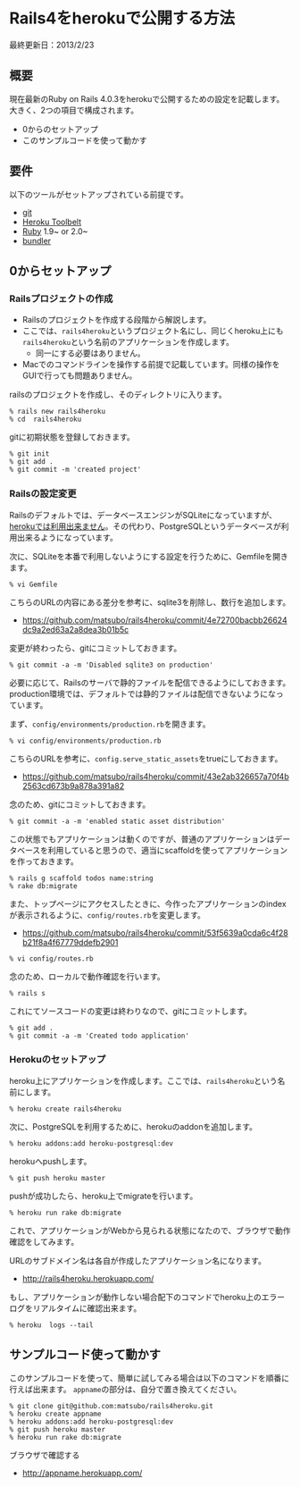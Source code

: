 Rails4をherokuで公開する方法
====

最終更新日：2013/2/23

概要
---
現在最新のRuby on Rails 4.0.3をherokuで公開するための設定を記載します。
大きく、2つの項目で構成されます。
- 0からのセットアップ
- このサンプルコードを使って動かす


要件
---
以下のツールがセットアップされている前提です。

- [git](http://git-scm.com/)
- [Heroku Toolbelt](https://toolbelt.heroku.com/)
- [Ruby](https://www.ruby-lang.org/) 1.9~ or 2.0~
- [bundler](http://bundler.io/)


0からセットアップ
---

### Railsプロジェクトの作成

- Railsのプロジェクトを作成する段階から解説します。
- ここでは、`rails4heroku`というプロジェクト名にし、同じくheroku上にも`rails4heroku`という名前のアプリケーションを作成します。
  - 同一にする必要はありません。
- Macでのコマンドラインを操作する前提で記載しています。同様の操作をGUIで行っても問題ありません。


railsのプロジェクトを作成し、そのディレクトリに入ります。
```
% rails new rails4heroku
% cd  rails4heroku
```

gitに初期状態を登録しておきます。
```
% git init
% git add .
% git commit -m 'created project'
```


### Railsの設定変更

Railsのデフォルトでは、データベースエンジンがSQLiteになっていますが、[herokuでは利用出来ません](https://devcenter.heroku.com/articles/sqlite3)。その代わり、PostgreSQLというデータベースが利用出来るようになっています。

次に、SQLiteを本番で利用しないようにする設定を行うために、Gemfileを開きます。
```
% vi Gemfile
```

こちらのURLの内容にある差分を参考に、sqlite3を削除し、数行を追加します。

- https://github.com/matsubo/rails4heroku/commit/4e72700bacbb26624dc9a2ed63a2a8dea3b01b5c


変更が終わったら、gitにコミットしておきます。
```
% git commit -a -m 'Disabled sqlite3 on production'
```


必要に応じて、Railsのサーバで静的ファイルを配信できるようにしておきます。production環境では、デフォルトでは静的ファイルは配信できないようになっています。

まず、`config/environments/production.rb`を開きます。
```
% vi config/environments/production.rb
```

こちらのURLを参考に、`config.serve_static_assets`をtrueにしておきます。

- https://github.com/matsubo/rails4heroku/commit/43e2ab326657a70f4b2563cd673b9a878a391a82


念のため、gitにコミットしておきます。
```
% git commit -a -m 'enabled static asset distribution'
```

この状態でもアプリケーションは動くのですが、普通のアプリケーションはデータベースを利用していると思うので、適当にscaffoldを使ってアプリケーションを作っておきます。

```
% rails g scaffold todos name:string
% rake db:migrate 
```

また、トップページにアクセスしたときに、今作ったアプリケーションのindexが表示されるように、`config/routes.rb`を変更します。
- https://github.com/matsubo/rails4heroku/commit/53f5639a0cda6c4f28b21f8a4f67779ddefb2901

```
% vi config/routes.rb
```


念のため、ローカルで動作確認を行います。
```
% rails s
```

これにてソースコードの変更は終わりなので、gitにコミットします。
```
% git add .
% git commit -a -m 'Created todo application'
```


### Herokuのセットアップ

heroku上にアプリケーションを作成します。ここでは、`rails4heroku`という名前にします。

```
% heroku create rails4heroku
```

次に、PostgreSQLを利用するために、herokuのaddonを追加します。
```
% heroku addons:add heroku-postgresql:dev
```

herokuへpushします。
```
% git push heroku master
```

pushが成功したら、heroku上でmigrateを行います。
```
% heroku run rake db:migrate
```

これで、アプリケーションがWebから見られる状態になたので、ブラウザで動作確認をしてみます。

URLのサブドメイン名は各自が作成したアプリケーション名になります。
- http://rails4heroku.herokuapp.com/


もし、アプリケーションが動作しない場合配下のコマンドでheroku上のエラーログをリアルタイムに確認出来ます。

```
% heroku  logs --tail
```




サンプルコード使って動かす
---

このサンプルコードを使って、簡単に試してみる場合は以下のコマンドを順番に行えば出来ます。
`appname`の部分は、自分で置き換えてください。

```
% git clone git@github.com:matsubo/rails4heroku.git
% heroku create appname
% heroku addons:add heroku-postgresql:dev
% git push heroku master
% heroku run rake db:migrate
```

ブラウザで確認する
- http://appname.herokuapp.com/



